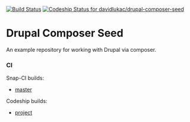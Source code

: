[![Build Status](https://snap-ci.com/davidlukac/drupal-composer-seed/branch/master/build_image)](https://snap-ci.com/davidlukac/drupal-composer-seed/branch/master)
[ ![Codeship Status for davidlukac/drupal-composer-seed](https://codeship.com/projects/807c2c80-4d38-0134-a4e2-4aec4a335d66/status?branch=master)](https://codeship.com/projects/170464)

# Drupal Composer Seed
An example repository for working with Drupal via composer.

### CI
Snap-CI builds:
* [master](https://snap-ci.com/davidlukac/drupal-composer-seed/branch/master)

Codeship builds:
* [project](https://codeship.com/projects/170464)
